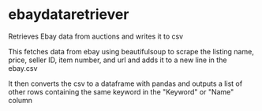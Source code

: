 # ebaydataretriever
Retrieves Ebay data from auctions and writes it to csv

This fetches data from ebay using beautifulsoup to scrape the listing name, price, seller ID, item number, and url and adds it to a new line in the ebay.csv

It then converts the csv to a dataframe with pandas and outputs a list of other rows containing the same keyword in the "Keyword" or "Name" column


